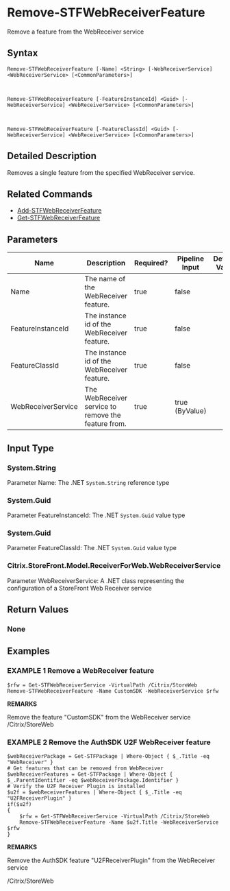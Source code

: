 ﻿# Remove-STFWebReceiverFeature

Remove a feature from the WebReceiver service

## Syntax

```
Remove-STFWebReceiverFeature [-Name] <String> [-WebReceiverService] <WebReceiverService> [<CommonParameters>]



Remove-STFWebReceiverFeature [-FeatureInstanceId] <Guid> [-WebReceiverService] <WebReceiverService> [<CommonParameters>]



Remove-STFWebReceiverFeature [-FeatureClassId] <Guid> [-WebReceiverService] <WebReceiverService> [<CommonParameters>]
```

## Detailed Description

Removes a single feature from the specified WebReceiver service.

## Related Commands

* [Add-STFWebReceiverFeature](Add-STFWebReceiverFeature.md)
* [Get-STFWebReceiverFeature](Get-STFWebReceiverFeature.md)

## Parameters

| Name   | Description | Required? | Pipeline Input | Default Value |
| --- | --- | --- | --- | --- |
|Name|The name of the WebReceiver feature.|true|false| |
|FeatureInstanceId|The instance id of the WebReceiver feature.|true|false| |
|FeatureClassId|The instance id of the WebReceiver feature.|true|false| |
|WebReceiverService|The WebReceiver service to remove the feature from.|true|true (ByValue)| |

## Input Type

### System.String

Parameter Name: The .NET `System.String` reference type

### System.Guid

Parameter FeatureInstanceId: The .NET `System.Guid` value type

### System.Guid

Parameter FeatureClassId: The .NET `System.Guid` value type

### Citrix.StoreFront.Model.ReceiverForWeb.WebReceiverService

Parameter WebReceiverService: A .NET class representing the configuration of a StoreFront Web Receiver service

## Return Values

### None

## Examples

### EXAMPLE 1 Remove a WebReceiver feature

```
$rfw = Get-STFWebReceiverService -VirtualPath /Citrix/StoreWeb
Remove-STFWebReceiverFeature -Name CustomSDK -WebReceiverService $rfw
```

**REMARKS**

Remove the feature "CustomSDK" from the WebReceiver service /Citrix/StoreWeb

### EXAMPLE 2 Remove the AuthSDK U2F WebReceiver feature

```
$webReceiverPackage = Get-STFPackage | Where-Object { $_.Title -eq "WebReceiver" }
# Get features that can be removed from WebReceiver
$webReceiverFeatures = Get-STFPackage | Where-Object { $_.ParentIdentifier -eq $webReceiverPackage.Identifier }
# Verify the U2F Receiver Plugin is installed
$u2f = $webReceiverFeatures | Where-Object { $_.Title -eq "U2FReceiverPlugin" }
if($u2f)
{
    $rfw = Get-STFWebReceiverService -VirtualPath /Citrix/StoreWeb
    Remove-STFWebReceiverFeature -Name $u2f.Title -WebReceiverService $rfw
}
```

**REMARKS**

Remove the AuthSDK feature "U2FReceiverPlugin" from the WebReceiver service 

/Citrix/StoreWeb
